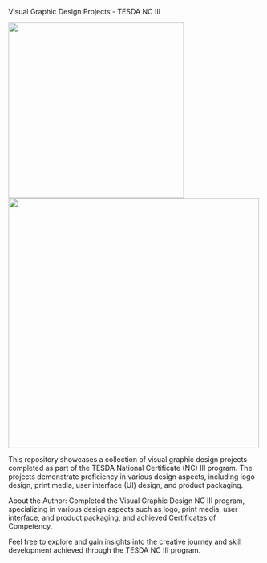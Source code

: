 Visual Graphic Design Projects - TESDA NC III

<img src="https://github.com/leirbagtwo/Visual-Graphic-Design-Projects/assets/86273025/ea6b44b6-9b15-49be-ae6a-364f7a082491" width="350">

<img src="https://github.com/leirbagtwo/Visual-Graphic-Design-Projects/assets/86273025/c7d3d109-d08d-4573-8883-81d3e514231f" width="500">

This repository showcases a collection of visual graphic design projects completed as part of the TESDA National Certificate (NC) III program. The projects demonstrate proficiency in various design aspects, including logo design, print media, user interface (UI) design, and product packaging.

About the Author: Completed the Visual Graphic Design NC III program, specializing in various design aspects such as logo, print media, user interface, and product packaging, and achieved Certificates of Competency.

Feel free to explore and gain insights into the creative journey and skill development achieved through the TESDA NC III program.

